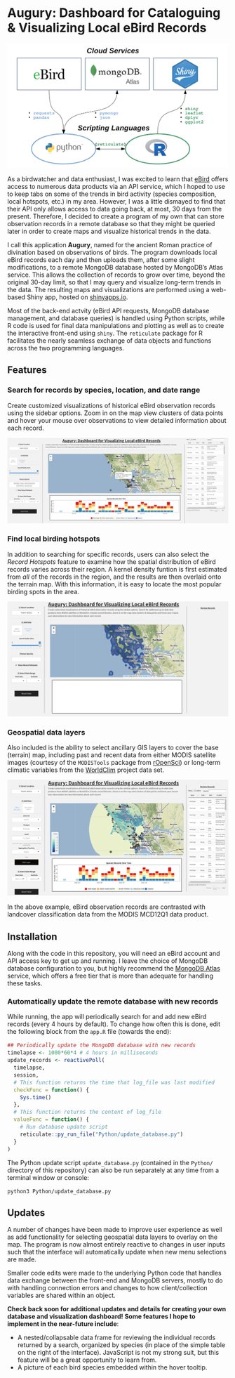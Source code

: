 Augury: Dashboard for Cataloguing & Visualizing Local eBird Records
================

![](image/diagram.png)

As a birdwatcher and data enthusiast, I was excited to learn that
[eBird](https://ebird.org/) offers access to numerous data products via
an API service, which I hoped to use to keep tabs on some of the trends
in bird activity (species composition, local hotspots, etc.) in my area.
However, I was a little dismayed to find that their API only allows
access to data going back, at most, 30 days from the present. Therefore,
I decided to create a program of my own that can store observation
records in a remote database so that they might be queried later in
order to create maps and visualize historical trends in the data.

I call this application **Augury**, named for the ancient Roman practice
of divination based on observations of birds. The program downloads
local eBird records each day and then uploads them, after some slight
modifications, to a remote MongoDB database hosted by MongoDB’s Atlas
service. This allows the collection of records to grow over time, beyond
the original 30-day limit, so that I may query and visualize long-term
trends in the data. The resulting maps and visualizations are performed
using a web-based Shiny app, hosted on
[shinyapps.io](https://www.shinyapps.io).

Most of the back-end actvity (eBird API requests, MongoDB database
management, and database queries) is handled using Python scripts, while
R code is used for final data manipulations and plotting as well as to
create the interactive front-end using `shiny`. The `reticulate` package
for R facilitates the nearly seamless exchange of data objects and
functions across the two programming languages.

## **Features**

### Search for records by species, location, and date range

Create customized visualizations of historical eBird observation records
using the sidebar options. Zoom in on the map view clusters of data
points and hover your mouse over observations to view detailed
information about each record.

![](image/example.png)

### Find local birding hotspots

In addition to searching for specific records, users can also select the
*Record Hotspots* feature to examine how the spatial distribution of
eBird records varies across their region. A kernel density funtion is
first estimated from *all* of the records in the region, and the results
are then overlaid onto the terrain map. With this information, it is
easy to locate the most popular birding spots in the area.

![Visualizing record hotspots](image/kde_example.png)

### Geospatial data layers

Also included is the ability to select ancillary GIS layers to cover the
base (terrain) map, including past and recent data from either MODIS
satellite images (courtesy of the `MODISTools` package from
[rOpenSci](https://ropensci.org/)) or long-term climatic variables from
the [WorldClim](https://worldclim.org/) project data set.

![Add optional geospatial data layers](image/gis_example.png)

In the above example, eBird observation records are contrasted with
landcover classification data from the MODIS MCD12Q1 data product.

## Installation

Along with the code in this repository, you will need an eBird account
and API access key to get up and running. I leave the choice of MongoDB
database configuration to you, but highly recommend the [MongoDB
Atlas](https://www.mongodb.com/cloud/atlas/register) service, which
offers a free tier that is more than adequate for handling these tasks.

### Automatically update the remote database with new records

While running, the app will periodically search for and add new eBird
records (every 4 hours by default). To change how often this is done,
edit the following block from the `app.R` file (towards the end):

``` r
## Periodically update the MongoDB database with new records
timelapse <- 1000*60*4 # 4 hours in milliseconds
update_records <- reactivePoll(
  timelapse,
  session,
  # This function returns the time that log_file was last modified
  checkFunc = function() {
    Sys.time()
  },
  # This function returns the content of log_file
  valueFunc = function() {
    # Run database update script
    reticulate::py_run_file("Python/update_database.py")
  }
)
```

The Python update script `update_database.py` (contained in the
`Python/` directory of this repository) can also be run separately at
any time from a terminal window or console:

    python3 Python/update_database.py

## **Updates**

A number of changes have been made to improve user experience as well as
add functionality for selecting geospatial data layers to overlay on the
map. The program is now almost entirely reactive to changes in user
inputs such that the interface will automatically update when new menu
selections are made.

Smaller code edits were made to the underlying Python code that handles
data exchange between the front-end and MongoDB servers, mostly to do
with handling connection errors and changes to how client/collection
variables are shared within an object.

**Check back soon for additional updates and details for creating your
own database and visualization dashboard\! Some features I hope to
implement in the near-future include**:

  - A nested/collapsable data frame for reviewing the individual records
    returned by a search, organized by species (in place of the simple
    table on the right of the interface). JavaScript is not my strong
    suit, but this feature will be a great opportunity to learn from.
  - A picture of each bird species embedded within the hover tooltip.
